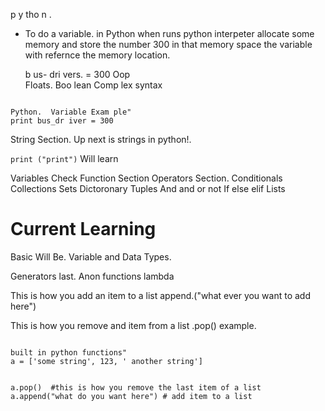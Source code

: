      
 
  p     y tho n 
  .
- To  do  a   variable.  in Python when runs python interpeter allocate some memory and store the number 300 in that memory space     the variable with refernce the memory location.
    
   b  us- dri vers.    = 300
  Oop   
      Floats.
   Boo lean
Comp  lex syntax    
 
```Python.

Python.  Variable Exam ple"
print bus_dr iver = 300

```

String Section.
Up next is strings in python!.

```print ("print")```
Will learn

Variables Check
Function Section
Operators Section.
Conditionals
Collections
Sets
Dictoronary
Tuples
And and or not 
If else elif
Lists
 # Current Learning
Basic Will Be.
Variable and Data Types.

Generators last.
Anon functions lambda 

This is how you add an item to a list
append.("what ever you want to add here")

This is how you remove and item from a list
.pop()
example.


```Python.

built in python functions"
a = ['some string', 123, ' another string']


a.pop()  #this is how you remove the last item of a list
a.append("what do you want here") # add item to a list

```
